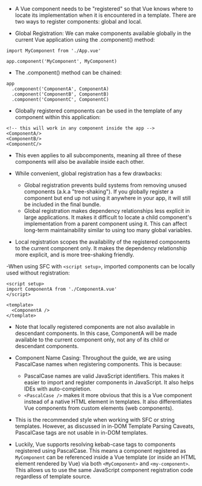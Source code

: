 - A Vue component needs to be "registered" so that Vue knows where to locate its implementation when it is encountered in a template. There are two ways to register components: global and local.

- Global Registration: We can make components available globally in the current Vue application using the .component() method:
```
import MyComponent from './App.vue'

app.component('MyComponent', MyComponent)
```

- The .component() method can be chained:
```
app
  .component('ComponentA', ComponentA)
  .component('ComponentB', ComponentB)
  .component('ComponentC', ComponentC)
```

- Globally registered components can be used in the template of any component within this application:
```
<!-- this will work in any component inside the app -->
<ComponentA/>
<ComponentB/>
<ComponentC/>
```

- This even applies to all subcomponents, meaning all three of these components will also be available inside each other.

- While convenient, global registration has a few drawbacks:
   - Global registration prevents build systems from removing unused components (a.k.a "tree-shaking"). If you globally register a component but end up not using it anywhere in your app, it will still be included in the final bundle.
   - Global registration makes dependency relationships less explicit in large applications. It makes it difficult to locate a child component's implementation from a parent component using it. This can affect long-term maintainability similar to using too many global variables.
- Local registration scopes the availability of the registered components to the current component only. It makes the dependency relationship more explicit, and is more tree-shaking friendly.

-When using SFC with `<script setup>`, imported components can be locally used without registration:
```
<script setup>
import ComponentA from './ComponentA.vue'
</script>

<template>
  <ComponentA />
</template>
```

- Note that locally registered components are not also available in descendant components. In this case, ComponentA will be made available to the current component only, not any of its child or descendant components.

- Component Name Casing: Throughout the guide, we are using PascalCase names when registering components. This is because:
   - PascalCase names are valid JavaScript identifiers. This makes it easier to import and register components in JavaScript. It also helps IDEs with auto-completion.
   - `<PascalCase />` makes it more obvious that this is a Vue component instead of a native HTML element in templates. It also differentiates Vue components from custom elements (web components).

- This is the recommended style when working with SFC or string templates. However, as discussed in in-DOM Template Parsing Caveats, PascalCase tags are not usable in in-DOM templates.

- Luckily, Vue supports resolving kebab-case tags to components registered using PascalCase. This means a component registered as `MyComponent` can be referenced inside a Vue template (or inside an HTML element rendered by Vue) via both `<MyComponent>` and `<my-component>`. This allows us to use the same JavaScript component registration code regardless of template source.